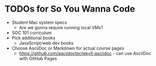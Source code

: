 # TODOs for So You Wanna Code

* Student Mac system specs
  * Are we gonna require running local VMs?
* SOC 101 curriculum
* Pick additional books
  * JavaScript/web dev books
* Choose AsciiDoc or Markdown for actual course pages
  * https://github.com/asciidoctor/jekyll-asciidoc - can use AsciiDoc with GitHub Pages
